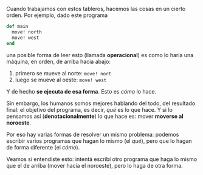 Cuando trabajamos con estos tableros, hacemos las cosas en un cierto orden. Por ejemplo, dado este programa

```ruby
def main
  move! north
  move! west
end
```

una posible forma de leer esto (llamada **operacional**) es como lo haría una máquina, en orden, de arriba hacia abajo:

1. primero se mueve al norte: `move! nort`
1. luego se mueve al oeste: `move! west`

Y de hecho **se ejecuta de esa forma**. Esto es _cómo_ lo hace.

Sin embargo, los humanos somos mejores hablando del todo, del resultado final: el objetivo del programa, es decir, _qué_ es lo que hace. Y si lo pensamos así (**denotacionalmente**) lo que hace es: mover **moverse al noroeste**.

Por eso hay varias formas de resolver un mismo problema: podemos escribir varios programas que hagan lo mismo (el _qué_), pero que lo hagan de forma diferente (el _cómo_).

Veamos si entendiste esto: intentá escribí otro programa que haga lo mismo que el de arriba (mover hacia el noroeste), pero lo haga de otra forma.
